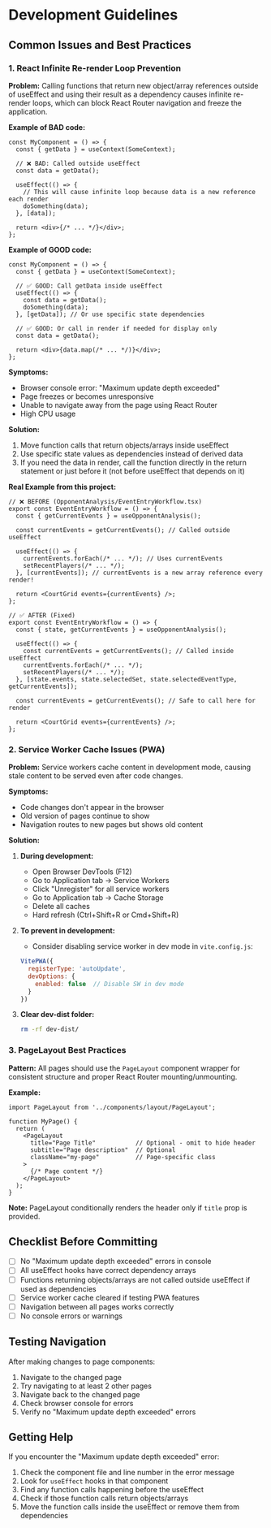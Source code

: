 # Development Guidelines

## Common Issues and Best Practices

### 1. React Infinite Re-render Loop Prevention

**Problem:** Calling functions that return new object/array references outside of useEffect and using their result as a dependency causes infinite re-render loops, which can block React Router navigation and freeze the application.

**Example of BAD code:**
```tsx
const MyComponent = () => {
  const { getData } = useContext(SomeContext);

  // ❌ BAD: Called outside useEffect
  const data = getData();

  useEffect(() => {
    // This will cause infinite loop because data is a new reference each render
    doSomething(data);
  }, [data]);

  return <div>{/* ... */}</div>;
};
```

**Example of GOOD code:**
```tsx
const MyComponent = () => {
  const { getData } = useContext(SomeContext);

  // ✅ GOOD: Call getData inside useEffect
  useEffect(() => {
    const data = getData();
    doSomething(data);
  }, [getData]); // Or use specific state dependencies

  // ✅ GOOD: Or call in render if needed for display only
  const data = getData();

  return <div>{data.map(/* ... */)}</div>;
};
```

**Symptoms:**
- Browser console error: "Maximum update depth exceeded"
- Page freezes or becomes unresponsive
- Unable to navigate away from the page using React Router
- High CPU usage

**Solution:**
1. Move function calls that return objects/arrays inside useEffect
2. Use specific state values as dependencies instead of derived data
3. If you need the data in render, call the function directly in the return statement or just before it (not before useEffect that depends on it)

**Real Example from this project:**
```tsx
// ❌ BEFORE (OpponentAnalysis/EventEntryWorkflow.tsx)
export const EventEntryWorkflow = () => {
  const { getCurrentEvents } = useOpponentAnalysis();

  const currentEvents = getCurrentEvents(); // Called outside useEffect

  useEffect(() => {
    currentEvents.forEach(/* ... */); // Uses currentEvents
    setRecentPlayers(/* ... */);
  }, [currentEvents]); // currentEvents is a new array reference every render!

  return <CourtGrid events={currentEvents} />;
};

// ✅ AFTER (Fixed)
export const EventEntryWorkflow = () => {
  const { state, getCurrentEvents } = useOpponentAnalysis();

  useEffect(() => {
    const currentEvents = getCurrentEvents(); // Called inside useEffect
    currentEvents.forEach(/* ... */);
    setRecentPlayers(/* ... */);
  }, [state.events, state.selectedSet, state.selectedEventType, getCurrentEvents]);

  const currentEvents = getCurrentEvents(); // Safe to call here for render

  return <CourtGrid events={currentEvents} />;
};
```

### 2. Service Worker Cache Issues (PWA)

**Problem:** Service workers cache content in development mode, causing stale content to be served even after code changes.

**Symptoms:**
- Code changes don't appear in the browser
- Old version of pages continue to show
- Navigation routes to new pages but shows old content

**Solution:**
1. **During development:**
   - Open Browser DevTools (F12)
   - Go to Application tab → Service Workers
   - Click "Unregister" for all service workers
   - Go to Application tab → Cache Storage
   - Delete all caches
   - Hard refresh (Ctrl+Shift+R or Cmd+Shift+R)

2. **To prevent in development:**
   - Consider disabling service worker in dev mode in `vite.config.js`:
   ```javascript
   VitePWA({
     registerType: 'autoUpdate',
     devOptions: {
       enabled: false  // Disable SW in dev mode
     }
   })
   ```

3. **Clear dev-dist folder:**
   ```bash
   rm -rf dev-dist/
   ```

### 3. PageLayout Best Practices

**Pattern:** All pages should use the `PageLayout` component wrapper for consistent structure and proper React Router mounting/unmounting.

**Example:**
```tsx
import PageLayout from '../components/layout/PageLayout';

function MyPage() {
  return (
    <PageLayout
      title="Page Title"           // Optional - omit to hide header
      subtitle="Page description"  // Optional
      className="my-page"          // Page-specific class
    >
      {/* Page content */}
    </PageLayout>
  );
}
```

**Note:** PageLayout conditionally renders the header only if `title` prop is provided.

## Checklist Before Committing

- [ ] No "Maximum update depth exceeded" errors in console
- [ ] All useEffect hooks have correct dependency arrays
- [ ] Functions returning objects/arrays are not called outside useEffect if used as dependencies
- [ ] Service worker cache cleared if testing PWA features
- [ ] Navigation between all pages works correctly
- [ ] No console errors or warnings

## Testing Navigation

After making changes to page components:

1. Navigate to the changed page
2. Try navigating to at least 2 other pages
3. Navigate back to the changed page
4. Check browser console for errors
5. Verify no "Maximum update depth exceeded" errors

## Getting Help

If you encounter the "Maximum update depth exceeded" error:

1. Check the component file and line number in the error message
2. Look for `useEffect` hooks in that component
3. Find any function calls happening before the useEffect
4. Check if those function calls return objects/arrays
5. Move the function calls inside the useEffect or remove them from dependencies
